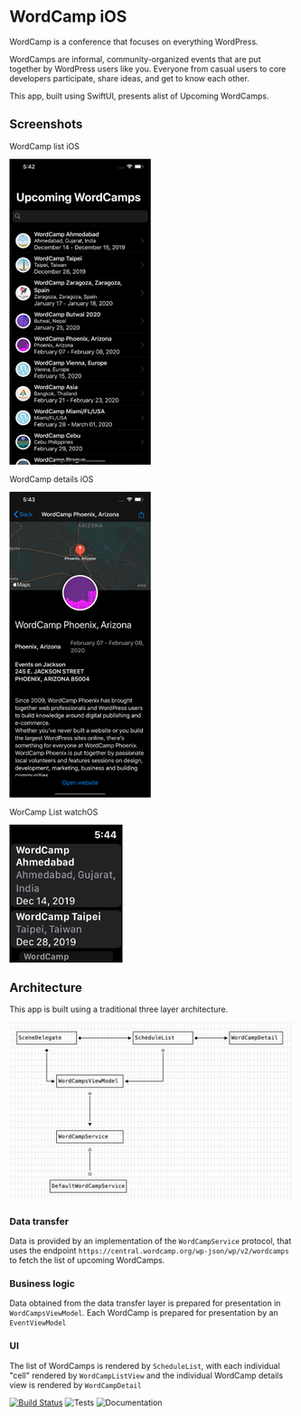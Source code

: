# WordCamp iOS

WordCamp is a conference that focuses on everything WordPress.

WordCamps are informal, community-organized events that are put together by WordPress users like you. Everyone from casual users to core developers participate, share ideas, and get to know each other.

This app, built using SwiftUI, presents  alist of Upcoming WordCamps.

## Screenshots

WordCamp list iOS

<img src="/docs/images/wordcamp-list-iphone.png" alt="WordCamp list iPhone" width="250"/>

WordCamp details iOS

<img src="/docs/images/wordcamp-details-iphone.png" alt="WordCamp details iPhone" width="250"/>

WorCamp List watchOS

<img src="/docs/images/wordcamp_watchOS.png" alt="WordCamp details iPhone" width="200"/>

## Architecture

This app is built using a traditional three layer architecture. 

<img src="/docs/images/architecture-overview.png" alt="Architecture overview" width="500"/>

### Data transfer 

Data is provided by an implementation of the `WordCampService` protocol, that uses the endpoint `https://central.wordcamp.org/wp-json/wp/v2/wordcamps` to fetch the list of upcoming WordCamps.

### Business logic

Data obtained from the data transfer layer is prepared for presentation in `WordCampsViewModel`. Each WordCamp is prepared for presentation by an `EventViewModel`

### UI

The list of WordCamps is rendered by `ScheduleList`, with each individual "cell" rendered by `WordCampListView` and the individual WordCamp details view is rendered by `WordCampDetail`

[![Build Status](https://travis-ci.org/ctarda/WordCamp.svg?branch=master)](https://travis-ci.org/ctarda/WordCamp)
![Tests](https://github.com/ctarda/WordCamp/workflows/Swift/badge.svg)
![Documentation](https://github.com/ctarda/WordCamp/workflows/Documentation/badge.svg)



